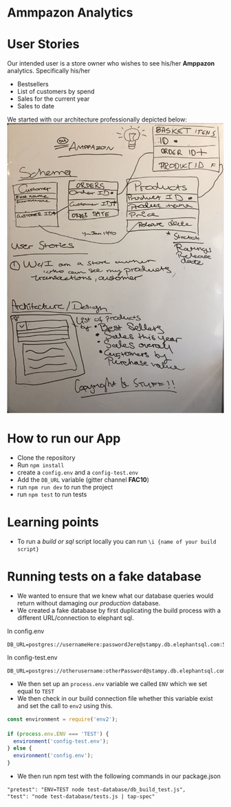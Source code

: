 # Ammpazon Analytics

User Stories
===
Our intended user is a store owner who wishes to see his/her **Amppazon** analytics.
Specifically his/her

* Bestsellers
* List of customers by spend
* Sales for the current year
* Sales to date

We started with our architecture professionally depicted below:
![Our Initial Architecture](./demo/architecture.png)

How to run our App
===
* Clone the repository
* Run `npm install`
* create a `config.env` and a `config-test.env`
* Add the `DB_URL` variable (gitter channel **FAC10**)
* run `npm run dev` to run the project
* run `npm test` to run tests

Learning points
===
 * To run a *build or sql* script locally you can run
`\i {name of your build script}`

Running tests on a fake database
===
* We wanted to ensure that we knew what our database queries would return without damaging our *production* database.
* We created a fake database by first duplicating the build process with a different URL/connection to elephant sql.

In config.env
```
DB_URL=postgres://usernameHere:passwordJere@stampy.db.elephantsql.com:5432/dbName
```
In config-test.env
```
DB_URL=postgres://otherusername:otherPassword@stampy.db.elephantsql.com:5432/testDatabase
```
* We then set up an `process.env` variable we called `ENV` which we set equal to `TEST`
* We then check in our build connection file whether this variable exist and set the call to `env2` using this.

```js
const environment = require('env2');

if (process.env.ENV === 'TEST') {
  environment('config-test.env'); 
} else {
  environment('config.env');
}
```
* We then run npm test with the following commands in our package.json
```
"pretest": "ENV=TEST node test-database/db_build_test.js",
"test": "node test-database/tests.js | tap-spec"
```

